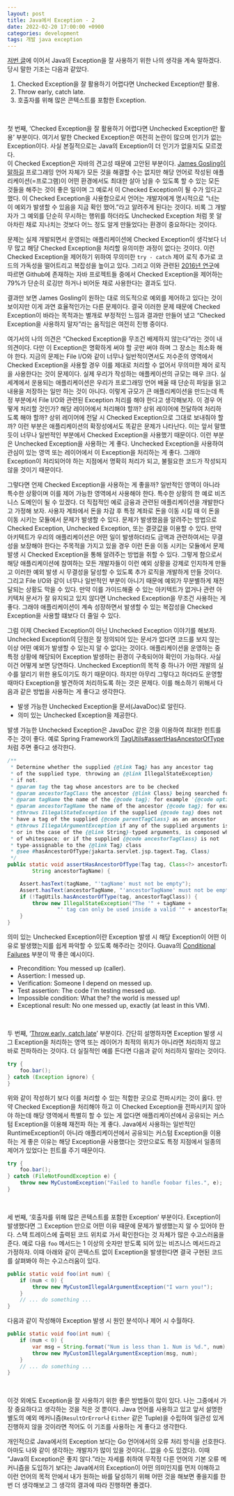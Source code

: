 ```yaml
---
layout: post
title: Java에서 Exception - 2
date: 2022-02-20 17:00:00 +0900
categories: development
tags: 개발 java exception
---
```


[저번 글](/development/2022/02/12/java_exception_1.html)에 이어서 Java의 Exception을 잘 사용하기 위한 나의 생각을 계속 말하겠다. 당시 말한 기조는 다음과 같았다.

1. Checked Exception을 잘 활용하기 어렵다면 Unchecked Exception만 활용.
2. Throw early, catch late.
3. 호출자를 위해 많은 콘텍스트를 포함한 Exception.

<br>

첫 번째, ‘Checked Exception을 잘 활용하기 어렵다면 Unchecked Exception만 활용’ 부분이다. 여기서 말한 Checked Exception은 여전히 논란이 많으며 인기가 없는 Exception이다. 사실 본질적으로는 Java의 Exception이 더 인기가 없을지도 모르겠다.  
이 Checked Exception은 자바의 견고성 때문에 고안된 부분이다. [James Gosling이 말하길](https://www.artima.com/articles/failure-and-exceptions) 프로그래밍 언어 자체가 모든 것을 해결할 수는 없지만 해당 언어로 작성된 애플리케이션(=프로그램)이 어떤 환경에서도 최대한 살아 남을 수 있도록 할 수 있는 모든 것들을 해주는 것이 좋은 일이며 그 예로서 이 Checked Exception이 될 수가 있다고 했다. 이 Checked Exception을 사용함으로서 언어는 개발자에게 명시적으로 “너는 이 예외가 발생할 수 있음을 지금 확인 했어.”라고 알려주게 된다는 것이다. 비록 그 개발자가 그 예외를 단순히 무시하는 행위를 하더라도 Unchecked Exception 처럼 못 알아차린 채로 지나치는 것보다 어느 정도 알게 만들었다는 환경이 중요하다는 것이다.

문제는 실제 개발되면서 운영되는 애플리케이션에 Checked Exception이 생각보다 너무 많고 해당 Checked Exception을 처리할 유의미한 과정이 없다는 것이다. 이런 Checked Exception을 제어하기 위하여 무의미한 `try - catch` 제어 로직 추가로 코드의 가독성을 떨어트리고 복잡성을 높이고 있다. 그리고 이와 관련된 [2016년 연구](https://www.overops.com/blog/ignore-checked-exceptions-all-the-cool-devs-are-doing-it-based-on-600000-java-projects/)에 따르면 Github에 존재하는 자바 프로젝트들 중에서 Checked Exception을 제어하는 79%가 단순히 로깅만 하거나 비어둔 채로 사용한다는 결과도 있다.

결과만 보면 James Gosling이 원하는 대로 의도적으로 예외를 제어하고 있다는 것이 보이지만 이게 과연 효율적인가는 다른 문제이다. 결국 이러한 문제 때문에 Checked Exception이 바라는 목적과는 별개로 부정적인 느낌과 결과만 만들어 냈고 “Checked Exception을 사용하지 말자”라는 움직임은 여전히 진행 중이다.

여기서의 나의 의견은 “Checked Exception을 무조건 배제하지 않는다”라는 것이 내 의견이다. 다만 이 Exception은 명확하게 써야 할 곳만 써야 하며 그 장소는 최소화 해야 한다. 지금의 문제는 File I/O와 같이 너무나 일반적이면서도 저수준의 영역에서 Checked Exception을 사용할 경우 이를 제대로 처리할 수 없어서 무의미한 제어 로직을 사용한다는 것이 문제이다. 실제 우리가 작성하는 애플케이션의 규모는 매우 크다. 실 세계에서 운용되는 애플리케이션은 우리가 프로그래밍 언어 배울 때 단순히 파일을 읽고 내용을 저장하는 일만 하는 것이 아니다. 이렇게 규모가 큰 애플리케이션을 만드는데 특정 부분에서 File I/O와 관련된 Exception 처리를 해야 한다고 생각해보자. 이 경우 어떻게 처리할 것인가? 해당 레이어에서 처리해야 할까? 상위 레이어에 전달하여 처리하도록 해야 할까? 상위 레이어에 전달 시 Checked Exception으로 그대로 보내줘야 할까? 이런 부분은 애플리케이션의 확장성에서도 똑같은 문제가 나타난다. 이는 앞서 말했듯이 너무나 일반적인 부분에서 Checked Exception을 사용했기 때문이다. 이런 부분은 Unchecked Exception을 사용하는 게 좋다. Unchecked Exception을 사용하여 관심이 있는 영역 또는 레이어에서 이 Exception을 처리하는 게 좋다. 그래야 Exception이 처리되어야 하는 지점에서 명확히 처리가 되고, 불필요한 코드가 작성되지 않을 것이기 때문이다.

그렇다면 언제 Checked Exception을 사용하는 게 좋을까? 일반적인 영역이 아니라 특수한 상황이며 이를 제어 가능한 영역에서 사용해야 한다. 특수한 상황의 한 예로 비즈니스 도메인이 될 수 있겠다. 더 직접적인 예로 금융과 관련된 애플리케이션을 개발한다고 가정해 보자. 사용자 계좌에서 돈을 차감 후 특정 계좌로 돈을 이동 시킬 때 이 돈을 이동 시키는 모듈에서 문제가 발생할 수 있다. 문제가 발생했음을 알려주는 방법으로 Checked Exception, Unchecked Exception, 또는 결괏값을 이용할 수 있다. 만약 아키텍트가 우리의 애플리케이션은 어떤 일이 발생하더라도 금액과 관련하여서는 무결성을 보장해야 한다는 주목적을 가지고 있을 경우 이런 돈을 이동 시키는 모듈에서 문제 발생 시 Checked Exception을 통해 알려주는 방법을 취할 수 있다. 그렇게 함으로서 해당 애플리케이션에 참여하는 모든 개발자들이 이런 예외 상황을 강제로 인지하게 만들고 이러한 예외 발생 시 무결성을 달성할 수 있도록 추가 로직을 개발하게 만들 것이다. 그리고 File I/O와 같이 너무나 일반적인 부분이 아니기 때문에 예외가 무분별하게 재전달되는 상황도 막을 수 있다. 만약 이를 가이드해줄 수 있는 아키텍트가 없거나 관련 아키텍처 문서가 잘 유지되고 있지 않다면 Unchecked Exception을 무조건 사용하는 게 좋다. 그래야 애플리케이션이 계속 성장하면서 발생할 수 있는 복잡성을 Checked Exception을 사용할 떄보다 더 줄일 수 있다.

그럼 이제 Checked Exception이 아닌 Unchecked Exception 이야기를 해보자. Unchecked Exception의 단점은 잘 정의되어 있는 문서가 없다면 코드를 보지 않는 이상 어떤 예외가 발생할 수 있는지 알 수 없다는 것이다. 애플리케이션을 운영하는 중 특정 상황에 해당되어 Exception 발생하는 환경이 구축되어야 확인이 가능하다. 사실 이건 어떻게 보면 당연하다. Unchecked Exception의 목적 중 하나가 어떤 개발의 실수를 알리기 위한 용도이기도 하기 때문이다. 하지만 아무리 그렇다고 하더라도 운영할 때마다 Exception을 발견하여 처리하도록 하는 것은 문제다. 이를 해소하기 위해서 다음과 같은 방법을 사용하는 게 좋다고 생각한다.

- 발생 가능한 Unchecked Exception을 문서(JavaDoc)로 알린다.
- 의미 있는 Unchecked Exception을 제공한다.

발생 가능한 Unchecked Exception은 JavaDoc 같은 것을 이용하여 최대한 힌트를 주는 것이 좋다. 예로 Spring Framework의 [TagUtils#assertHasAncestorOfType](https://github.com/spring-projects/spring-framework/blob/main/spring-web/src/main/java/org/springframework/web/util/TagUtils.java) 처럼 주면 좋다고 생각한다.

```java
/**
 * Determine whether the supplied {@link Tag} has any ancestor tag
 * of the supplied type, throwing an {@link IllegalStateException}
 * if not.
 * @param tag the tag whose ancestors are to be checked
 * @param ancestorTagClass the ancestor {@link Class} being searched for
 * @param tagName the name of the {@code tag}; for example '{@code option}'
 * @param ancestorTagName the name of the ancestor {@code tag}; for example '{@code select}'
 * @throws IllegalStateException if the supplied {@code tag} does not
 * have a tag of the supplied {@code parentTagClass} as an ancestor
 * @throws IllegalArgumentException if any of the supplied arguments is {@code null},
 * or in the case of the {@link String}-typed arguments, is composed wholly
 * of whitespace; or if the supplied {@code ancestorTagClass} is not
 * type-assignable to the {@link Tag} class
 * @see #hasAncestorOfType(jakarta.servlet.jsp.tagext.Tag, Class)
 */
public static void assertHasAncestorOfType(Tag tag, Class<?> ancestorTagClass, String tagName,
        String ancestorTagName) {

    Assert.hasText(tagName, "'tagName' must not be empty");
    Assert.hasText(ancestorTagName, "'ancestorTagName' must not be empty");
    if (!TagUtils.hasAncestorOfType(tag, ancestorTagClass)) {
        throw new IllegalStateException("The '" + tagName +
                "' tag can only be used inside a valid '" + ancestorTagName + "' tag.");
    }
}
```

의미 있는 Unchecked Exception이란 Exception 발생 시 해당 Exception이 어떤 이유로 발생했는지를 쉽게 파악할 수 있도록 해주라는 것이다. Guava의 [Conditional Failures](https://github.com/google/guava/wiki/ConditionalFailuresExplained#user-content-summary) 부분이 딱 좋은 예시이다.

- Precondition: You messed up (caller).
- Assertion: I messed up.
- Verification: Someone I depend on messed up.
- Test assertion: The code I'm testing messed up.
- Impossible condition: What the? the world is messed up!
- Exceptional result: No one messed up, exactly (at least in this VM).

<br>

두 번째, ‘[Throw early, catch late](https://learning-notes.mistermicheels.com/architecture-design/exception-handling/#throw-early-catch-late)’ 부분이다. 간단히 설명하자면 Exception 발생 시 그 Exception을 처리하는 영역 또는 레이어가 최적의 위치가 아니라면 처리하지 않고 바로 전파하라는 것이다. 더 실질적인 예를 든다면 다음과 같이 처리하지 말라는 것이다.

```java
try {
    foo.bar();
} catch (Exception ignore) {
}
```

위와 같이 작성하기 보다 이를 처리할 수 있는 적합한 곳으로 전파시키는 것이 옳다. 만약 Checked Exception을 처리해야 하고 이 Checked Exception을 전파시키지 않아야 하는데 해당 영역에서 특별히 할 수 있는 게 없다면 애플리케이션에서 공유되는 커스텀 Exception을 이용해 재전파 하는 게 좋다. Java에서 사용하는 일반적인 RuntimeException이 아니라 애플리케이션에서 공유되는 커스텀 Exception을 이용하는 게 좋은 이유는 해당 Exception을 사용했다는 것만으로도 특정 지점에서 일종의 제어가 있었다는 힌트를 주기 때문이다.

```java
try {
    foo.bar();
} catch (FileNotFoundException e) {
    throw new MyCustomException("Failed to handle foobar files.", e);
}
```

<br>

세 번째, ‘호출자를 위해 많은 콘텍스트를 포함한 Exception’ 부분이다. Exception이 발생했다면 그 Exception 만으로 어떤 이유 때문에 문제가 발생했는지 알 수 있어야 한다. 스택 트레이스에 출력된 코드 위치로 가서 확인한다는 것 자체가 많은 수고스러움을 준다. 예로 다음 `foo` 메서드는 1 이상의 숫자만 받도록 되어 있는 비즈니스 메서드라고 가정하자. 이때 아래와 같이 콘텍스트 없이 Exception을 발생한다면 결국 구현된 코드를 살펴봐야 하는 수고스러움이 있다.

```java
public static void foo(int num) {
    if (num < 0) {
        throw new MyCustomIllegalArgumentException("I warn you!");
    }
    // ... do something ...
}
```

다음과 같이 작성해야 Exception 발생 시 원인 분석이나 제어 시 수월하다.

```java
public static void foo(int num) {
    if (num < 0) {
        var msg = String.format("Num is less than 1. Num is %d.", num);
        throw new MyCustomIllegalArgumentException(msg, num);
    }
    // ... do something ...
}
```

<br>

이것 외에도 Exception을 잘 사용하기 위한 좋은 방법들이 많이 있다. 나는 그중에서 가장 중요하다고 생각하는 것을 적은 것 뿐이다. Java 언어를 사용하고 있고 앞서 설명한 별도의 예외 메커니즘(`ResultOrError`나 `Either` 같은 Tuple)을 수립하여 일관성 있게 진행하지 않을 것이라면 적어도 이 기조를 사용하는 게 좋다고 생각한다.

개인적으로 Java에서의 Exception 보다는 Go 언어에서의 오류 처리 방식을 선호한다. 아마도 나와 같이 생각하는 개발자가 많이 있을 것이다(...없을 수도 있겠다). 이때 “Java의 Exception은 좋지 않다.”라는 자세를 취하여 무작정 다른 언어의 기본 오류 메커니즘을 도입하기 보다는 Java에서의 Exception이 어떤 의미인지를 먼저 이해하고 이런 언어의 목적 안에서 내가 원하는 바를 달성하기 위해 어떤 것을 해보면 좋을지를 한 번 더 생각해보고 그 생각의 결과에 따라 진행하면 좋겠다.
